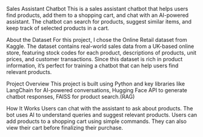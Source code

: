 Sales Assistant Chatbot
This is a sales assistant chatbot that helps users find products, add them to a shopping cart, and chat with an AI-powered assistant. The chatbot can search for products, suggest similar items, and keep track of selected products in a cart.

About the Dataset
For this project, I chose the Online Retail dataset from Kaggle. The dataset contains real-world sales data from a UK-based online store, featuring stock codes for each product, descriptions of products, unit prices, and customer transactions. Since this dataset is rich in product information, it’s perfect for training a chatbot that can help users find relevant products.

Project Overview
This project is built using Python and key libraries like LangChain for AI-powered conversations, Hugging Face API to generate chatbot responses, FAISS for product search.(RAG)

How It Works
Users can chat with the assistant to ask about products.
The bot uses AI to understand queries and suggest relevant products.
Users can add products to a shopping cart using simple commands.
They can also view their cart before finalizing their purchase.
